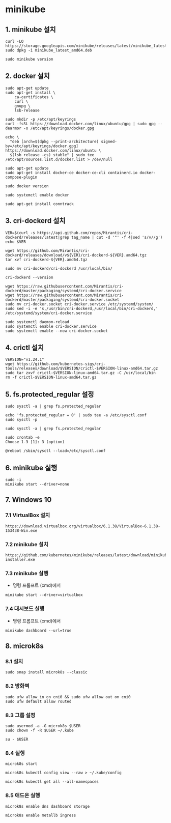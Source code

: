 # minikube

## 1. minikube 설치

```text
curl -LO https://storage.googleapis.com/minikube/releases/latest/minikube_latest_amd64.deb
sudo dpkg -i minikube_latest_amd64.deb

sudo minikube version
```

## 2. docker 설치

```text
sudo apt-get update
sudo apt-get install \
    ca-certificates \
    curl \
    gnupg \
    lsb-release

sudo mkdir -p /etc/apt/keyrings
curl -fsSL https://download.docker.com/linux/ubuntu/gpg | sudo gpg --dearmor -o /etc/apt/keyrings/docker.gpg

echo \
  "deb [arch=$(dpkg --print-architecture) signed-by=/etc/apt/keyrings/docker.gpg] https://download.docker.com/linux/ubuntu \
  $(lsb_release -cs) stable" | sudo tee /etc/apt/sources.list.d/docker.list > /dev/null

sudo apt-get update
sudo apt-get install docker-ce docker-ce-cli containerd.io docker-compose-plugin

sudo docker version

sudo systemctl enable docker
```

```text
sudo apt-get install conntrack
```

## 3. cri-dockerd 설치

```text
VER=$(curl -s https://api.github.com/repos/Mirantis/cri-dockerd/releases/latest|grep tag_name | cut -d '"' -f 4|sed 's/v//g')
echo $VER

wget https://github.com/Mirantis/cri-dockerd/releases/download/v${VER}/cri-dockerd-${VER}.amd64.tgz
tar xvf cri-dockerd-${VER}.amd64.tgz

sudo mv cri-dockerd/cri-dockerd /usr/local/bin/

cri-dockerd --version

wget https://raw.githubusercontent.com/Mirantis/cri-dockerd/master/packaging/systemd/cri-docker.service
wget https://raw.githubusercontent.com/Mirantis/cri-dockerd/master/packaging/systemd/cri-docker.socket
sudo mv cri-docker.socket cri-docker.service /etc/systemd/system/
sudo sed -i -e 's,/usr/bin/cri-dockerd,/usr/local/bin/cri-dockerd,' /etc/systemd/system/cri-docker.service

sudo systemctl daemon-reload
sudo systemctl enable cri-docker.service
sudo systemctl enable --now cri-docker.socket
```

## 4. crictl 설치

```text
VERSION="v1.24.1"
wget https://github.com/kubernetes-sigs/cri-tools/releases/download/$VERSION/crictl-$VERSION-linux-amd64.tar.gz
sudo tar zxvf crictl-$VERSION-linux-amd64.tar.gz -C /usr/local/bin
rm -f crictl-$VERSION-linux-amd64.tar.gz
```

## 5. fs.protected_regular 설정

```text
sudo sysctl -a | grep fs.protected_regular

echo 'fs.protected_regular = 0' | sudo tee -a /etc/sysctl.conf
sudo sysctl -p

sudo sysctl -a | grep fs.protected_regular

sudo crontab -e
Choose 1-3 [1]: 3 (option)

@reboot /sbin/sysctl --load=/etc/sysctl.conf
```

## 6. minikube 실행

```text
sudo -i
minikube start --driver=none
```

## 7. Windows 10

### 7.1 VirtualBox 설치

```text
https://download.virtualbox.org/virtualbox/6.1.38/VirtualBox-6.1.38-153438-Win.exe
```

### 7.2 minikube 설치

```text
https://github.com/kubernetes/minikube/releases/latest/download/minikube-installer.exe
```

### 7.3 minikube 실행

- 명령 프롬프트 (cmd)에서

```text
minikube start --driver=virtualbox
```

### 7.4 대시보드 실행

- 명령 프롬프트 (cmd)에서

```text
minikube dashboard --url=true
```

## 8. microk8s

### 8.1 설치

```text
sudo snap install microk8s --classic
```

### 8.2 방화벽

```text
sudo ufw allow in on cni0 && sudo ufw allow out on cni0
sudo ufw default allow routed
```

### 8.3 그룹 설정

```text
sudo usermod -a -G microk8s $USER
sudo chown -f -R $USER ~/.kube
```

```text
su - $USER
```

### 8.4 실행

```text
microk8s start

microk8s kubectl config view --raw > ~/.kube/config
```

```text
microk8s kubectl get all --all-namespaces
```

### 8.5 애드온 실행

```text
microk8s enable dns dashboard storage
```

```text
microk8s enable metallb ingress
```
